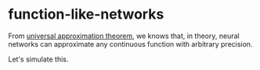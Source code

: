 # function-like-networks

From [universal approximation theorem](https://en.wikipedia.org/wiki/Universal_approximation_theorem), we knows that, in theory, neural networks can approximate any continuous function with arbitrary precision.

Let's simulate this.
